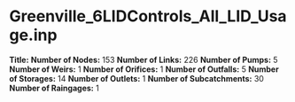# Greenville_6LIDControls_All_LID_Usage.inp
**Title:** 
**Number of Nodes:** 153
**Number of Links:** 226
**Number of Pumps:** 5
**Number of Weirs:** 1
**Number of Orifices:** 1
**Number of Outfalls:** 5
**Number of Storages:** 14
**Number of Outlets:** 1
**Number of Subcatchments:** 30
**Number of Raingages:** 1
